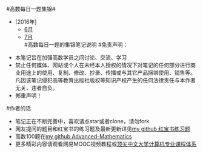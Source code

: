 ﻿#高数每日一题集锦#

- [2016年]
  - [6月](2016/June/)  
  - [7月](2016/July/)  
#高数每日一题的集锦笔记说明
#免责声明：
* 本笔记旨在加强高数学员之间讨论、交流、学习
* 禁止任何媒体、网站或个人在未经本人授权的情况下对笔记的任何部分进行商业用途上的使用、复制、修改、抄录、传播或与其它产品捆绑使用、销售等。凡因该笔记侵犯高等教育出版社版权等知识产权产生的任何法律责任与本作者无关，违者自负。
* 郑重声明！

#作者的话
* 笔记正在不断完善中，喜欢请点star或者clone，请勿fork
* 网友提问的题目和红宝书的练习题及最新更新详见<a href="https://github.com/zhoujianwen/Advanced-Mathematics/tree/master/红宝书练习题">my github 红宝书练习题</a>
* 高数100题在<a href="https://github.com/zhoujianwen/Advanced-Mathematics/tree/master/高数100题">my github Advanced-Mathematics</a>
* 更多精彩内容请观看网易MOOC视频教程或<a href="http://study.163.com/curricula/cs.htm">顶尖中文大学计算机专业课程体系</a>

